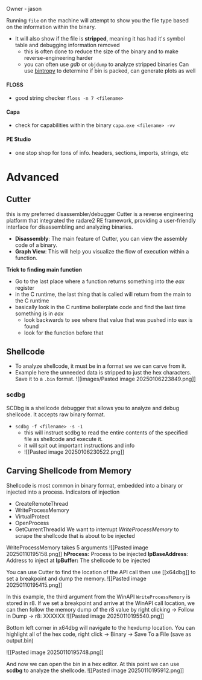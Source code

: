 Owner - jason

Running `file` on the machine will attempt to show you the file type based on the information within the binary.
- It will also show if the file is **stripped**, meaning it has had it's symbol table and debugging information removed
	- this is often done to reduce the size of the binary and to make reverse-engineering harder
	- you can often use *gdb* or `objdump` to analyze stripped binaries
Can use [bintropy](https://github.com/packing-box/bintropy) to determine if bin is packed, can generate plots as well

#### FLOSS
- good string checker
`floss -n 7 <filename>`

#### Capa
- check for capabilities within the binary
`capa.exe <filename> -vv`

#### PE Studio
- one stop shop for tons of info. headers, sections, imports, strings, etc

# Advanced

## Cutter
this is my preferred disassembler/debugger
Cutter is a reverse engineering platform that integrated the radare2 RE framework, providing a user-friendly interface for disassembling and analyzing binaries.
- **Disassembly**: The main feature of Cutter, you can view the assembly code of a binary. 
- **Graph View**: This will help you visualize the flow of execution within a function.

**Trick to finding main function**
- Go to the last place where a function returns something into the *eax* register
- in the C runtime, the last thing that is called will return from the main to the C runtime
- basically look in the C runtime boilerplate code and find the last time something is in *eax*
	- look backwards to see where that value that was pushed into eax is found
	- look for the function before that

## Shellcode
- To analyze shellcode, it must be in a format we we can carve from it.
- Example here the unneeded data is stripped to just the hex characters.
Save it to a `.bin` format.
![[images/Pasted image 20250106223849.png]]

### scdbg
SCDbg is a shellcode debugger that allows you to analyze and debug shellcode. It accepts raw binary format.
- `scdbg -f <filename> -s -1`
	- this will instruct scdbg to read the entire contents of the specified file as shellcode and execute it.
	- it will spit out important instructions and info
	- ![[Pasted image 20250106230522.png]]
## Carving Shellcode from Memory

Shellcode is most common in binary format, embedded into a binary or injected into a process.
Indicators of injection
- CreateRemoteThread
- WriteProcessMemory
- VirtualProtect
- OpenProcess
- GetCurrentThreadId
We want to interrupt *WriteProcessMemory* to scrape the shellcode that is about to be injected

WriteProcessMemory takes 5 arguments
![[Pasted image 20250110195158.png]]
**hProcess:** Process to be injected
**lpBaseAddress**: Address to inject at
**lpBuffer:** The shellcode to be injected

You can use Cutter to find the location of the API call then use [[x64dbg]] to set a breakpoint and dump the memory.
![[Pasted image 20250110195415.png]]

In this example, the third argument from the WinAPI `WriteProcessMemory` is stored in r8. If we set a breakpoint and arrive at the WinAPI call location, we can then follow the memory dump of the r8 value by right clicking -> Follow in Dump -> r8: XXXXXX
![[Pasted image 20250110195540.png]]

Bottom left corner in x64dbg will navigate to the hexdump location. You can highlight all of the hex code, right click -> Binary -> Save To a File (save as output.bin)

![[Pasted image 20250110195748.png]]

And now we can open the bin in a hex editor. At this point we can use **scdbg** to analyze the shellcode.
![[Pasted image 20250110195912.png]]